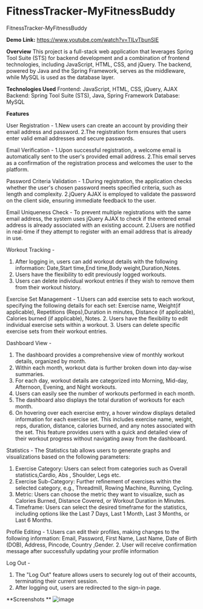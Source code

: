 # FitnessTracker-MyFitnessBuddy
FitnessTracker-MyFitnessBuddy

**Demo Link:** https://www.youtube.com/watch?v=TILvTbunSIE

**Overview**
This project is a full-stack web application that leverages Spring Tool Suite (STS) for backend development and a combination of frontend technologies, including JavaScript, HTML, CSS, and jQuery. The backend, powered by Java and the Spring Framework, serves as the middleware, while MySQL is used as the database layer.

**Technologies Used**
Frontend: JavaScript, HTML, CSS, jQuery, AJAX
Backend: Spring Tool Suite (STS), Java, Spring Framework
Database: MySQL

**Features**

User Registration -
1.New users can create an account by providing their email address and password.
2.The registration form ensures that users enter valid email addresses and secure passwords.

Email Verification -
1.Upon successful registration, a welcome email is automatically sent to the user's provided email address.
2.This email serves as a confirmation of the registration process and welcomes the user to the platform.

Password Criteria Validation -
1.During registration, the application checks whether the user's chosen password meets specified criteria, such as length and complexity.
2.jQuery AJAX is employed to validate the password on the client side, ensuring immediate feedback to the user.

Email Uniqueness Check -
To prevent multiple registrations with the same email address, the system uses jQuery AJAX to check if the entered email address is already associated with an existing account.
2.Users are notified in real-time if they attempt to register with an email address that is already in use.

Workout Tracking -
1. After logging in, users can add workout details with the following information: Date,Start time,End time,Body weight,Duration,Notes.
2. Users have the flexibility to edit previously logged workouts.
3. Users can delete individual workout entries if they wish to remove them from their workout history.

Exercise Set Management -
1.Users can add exercise sets to each workout, specifying the following details for each set: Exercise name, Weight(if applicable), Repetitions (Reps),Duration in minutes, Distance (if applicable), Calories burned (if applicable), Notes.
2. Users have the flexibility to edit individual exercise sets within a workout.
3. Users can delete specific exercise sets from their workout entries.

Dashboard View -
1. The dashboard provides a comprehensive view of monthly workout details, organized by month.
2. Within each month, workout data is further broken down into day-wise summaries.
3. For each day, workout details are categorized into Morning, Mid-day, Afternoon, Evening, and Night workouts.
4. Users can easily see the number of workouts performed in each month.
5. The dashboard also displays the total duration of workouts for each month.
6. On hovering over each exercise entry, a hover window displays detailed information for each exercise set. This includes exercise name, weight, reps, duration, distance, calories burned, and any notes associated with the set. This feature provides users with a quick and detailed view of their workout progress without navigating away from the dashboard.

Statistics - 
The Statistics tab allows users to generate graphs and visualizations based on the following parameters:
  1. Exercise Category: Users can select from categories such as Overall statistics,Cardio, Abs , Shoulder, Legs etc.
  2. Exercise Sub-Category: Further refinement of exercises within the selected category, e.g., Threadmill, Rowing Machine, Running, Cycling.
  3. Metric: Users can choose the metric they want to visualize, such as Calories Burned, Distance Covered, or Workout Duration in Minutes.
  4. Timeframe: Users can select the desired timeframe for the statistics, including options like the Last 7 Days, Last 1 Month, Last 3 Months, or Last 6 Months.

Profile Editing - 
1.Users can edit their profiles, making changes to the following information: Email, Password, First Name, Last Name, Date of Birth (DOB), Address, Pincode, Country ,Gender.
2. User will receive confirmation message after successfully updating your profile information 

Log Out - 
1. The "Log Out" feature allows users to securely log out of their accounts, terminating their current session.
2. After logging out, users are redirected to the sign-in page.

**Screenshots **
![image](https://github.com/Rulesofgames/FitnessTracker-MyFitnessBuddy/assets/63700137/ecb81275-522e-478d-a52f-b2a852e74358)

